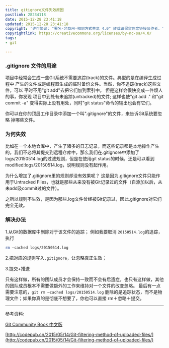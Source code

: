 ```yaml
---
title: gitignore文件失效原因
postlink: 28234118
date: 2015-12-28 23:41:18
updated: 2015-12-28 23:41:18
copyright: '许可协议: "署名-非商用-相同方式共享 4.0" 转载请保留原文链接及作者。'
copyrightlink: https://creativecommons.org/licenses/by-nc-sa/4.0/
tags:
- git

---
```


### .gitignore 文件的用途

项目中经常会生成一些Git系统不需要追踪(track)的文件。典型的是在编译生成过程中 产生的文件或是编程器生成的临时备份文件。当然，你不追踪(track)这些文件，可以 平时不用"git add"去把它们加到索引中。 但是这样会很快变成一件烦人的事，你发现 项目中到处有未追踪(untracked)的文件; 这样也使"git add ." 和"git commit -a" 变得实际上没有用处，同时"git status"命令的输出也会有它们。
<!--more-->
你可以在你的顶层工作目录中添加一个叫".gitignore"的文件，来告诉Git系统要忽略 掉哪些文件。

### 为何失效

比如在一个本地仓库中，产生了诸多的日志记录，而这些记录都是本地操作产生的，我们不必将其提交到远程仓库中，那么我们在.gitignore中添加了logs/20150514.log的过滤规则，但是在使用git status的时候，还是可以看到modified:logs/20150514.log，说明规则没有起作用。

为什么增加了.gitignore里的规则却没有效果呢？
这是因为.gitignore文件只能作用于Untracked Files，也就是那些从来没有被Git记录过的文件（自添加以后，从未add及commit过的文件）。

之所以规则不生效，是因为那些.log文件曾经被Git记录过，因此.gitignore对它们完全无效。

### 解决办法

1.从Git的数据库中删除对于该文件的追踪；
例如我要取消 `20150514.log`的追踪，执行

```bash
rm —cached logs/20150514.log
```

2.把对应的规则写入`.gitignore`，让忽略真正生效；

3.提交+推送

只有这样做，所有的团队成员才会保持一致而不会有后遗症，也只有这样做，其他的团队成员根本不需要做额外的工作来维持对一个文件的改变忽略。
最后有一点需要注意的，`git rm —cached logs/20150514.log` 删除的是追踪状态，而不是物理文件；如果你真的是彻底不想要了，你也可以直接 rm＋忽略＋提交。

---

参考资料:

[Git Community Book 中文版](http://gitbook.liuhui998.com/4_1.html)

[http://codepub.cn/2015/05/14/Git-filtering-method-of-uploaded-files/](http://codepub.cn/2015/05/14/Git-filtering-method-of-uploaded-files/)
